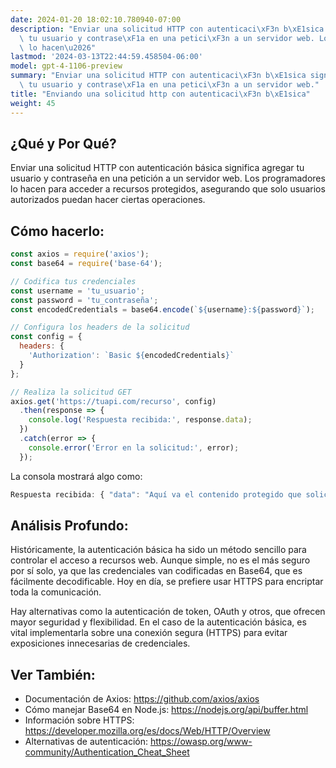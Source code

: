 ```yaml
---
date: 2024-01-20 18:02:10.780940-07:00
description: "Enviar una solicitud HTTP con autenticaci\xF3n b\xE1sica significa agregar\
  \ tu usuario y contrase\xF1a en una petici\xF3n a un servidor web. Los programadores\
  \ lo hacen\u2026"
lastmod: '2024-03-13T22:44:59.458504-06:00'
model: gpt-4-1106-preview
summary: "Enviar una solicitud HTTP con autenticaci\xF3n b\xE1sica significa agregar\
  \ tu usuario y contrase\xF1a en una petici\xF3n a un servidor web."
title: "Enviando una solicitud http con autenticaci\xF3n b\xE1sica"
weight: 45
---
```


## ¿Qué y Por Qué?

Enviar una solicitud HTTP con autenticación básica significa agregar tu usuario y contraseña en una petición a un servidor web. Los programadores lo hacen para acceder a recursos protegidos, asegurando que solo usuarios autorizados puedan hacer ciertas operaciones.

## Cómo hacerlo:

```Javascript
const axios = require('axios');
const base64 = require('base-64');

// Codifica tus credenciales
const username = 'tu_usuario';
const password = 'tu_contraseña';
const encodedCredentials = base64.encode(`${username}:${password}`);

// Configura los headers de la solicitud
const config = {
  headers: {
    'Authorization': `Basic ${encodedCredentials}`
  }
};

// Realiza la solicitud GET
axios.get('https://tuapi.com/recurso', config)
  .then(response => {
    console.log('Respuesta recibida:', response.data);
  })
  .catch(error => {
    console.error('Error en la solicitud:', error);
  });
```

La consola mostrará algo como:

```Javascript
Respuesta recibida: { "data": "Aquí va el contenido protegido que solicitaste..." }
```

## Análisis Profundo:

Históricamente, la autenticación básica ha sido un método sencillo para controlar el acceso a recursos web. Aunque simple, no es el más seguro por sí solo, ya que las credenciales van codificadas en Base64, que es fácilmente decodificable. Hoy en día, se prefiere usar HTTPS para encriptar toda la comunicación. 

Hay alternativas como la autenticación de token, OAuth y otros, que ofrecen mayor seguridad y flexibilidad. En el caso de la autenticación básica, es vital implementarla sobre una conexión segura (HTTPS) para evitar exposiciones innecesarias de credenciales.

## Ver También:

- Documentación de Axios: https://github.com/axios/axios
- Cómo manejar Base64 en Node.js: https://nodejs.org/api/buffer.html
- Información sobre HTTPS: https://developer.mozilla.org/es/docs/Web/HTTP/Overview
- Alternativas de autenticación: https://owasp.org/www-community/Authentication_Cheat_Sheet
